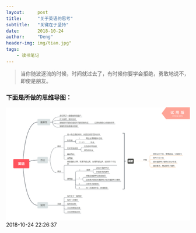 ```yaml
---
layout:     post
title:      "关于英语的思考"
subtitle:   "关键在于坚持"
date:       2018-10-24
author:     "Deng"
header-img: img/tian.jpg"
tags:
    - 读书笔记
---
```

>当你随波逐流的时候，时间就过去了，有时候你要学会拒绝，勇敢地说不，即使是朋友。

### 下面是所做的思维导图： ###
![00](/img/english.png)
2018-10-24 22:26:37